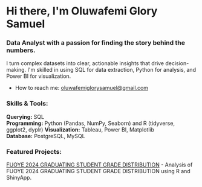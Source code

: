 # Hi there, I'm Oluwafemi Glory Samuel

### Data Analyst with a passion for finding the story behind the numbers.

I turn complex datasets into clear, actionable insights that drive decision-making. I'm skilled in using SQL for data extraction, Python for analysis, and Power BI for visualization.


- How to reach me: oluwafemiglorysamuel@gmail.com

### Skills & Tools:
**Querying:** SQL  
**Programming:** Python (Pandas, NumPy, Seaborn) and R (tidyverse, ggplot2, dyplr) 
**Visualization:** Tableau, Power BI, Matplotlib  
**Database:** PostgreSQL, MySQL 

### Featured Projects:
 [FUOYE 2024 GRADUATING STUDENT GRADE DISTRIBUTION](https://csyoh9-glory-oluwafemi.shinyapps.io/Fuoye_Senate_Dashboard/) - Analysis of FUOYE 2024 GRADUATING STUDENT GRADE DISTRIBUTION using R and ShinyApp.  
